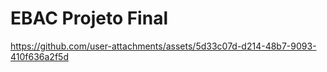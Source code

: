 # EBAC Projeto Final

https://github.com/user-attachments/assets/5d33c07d-d214-48b7-9093-410f636a2f5d

